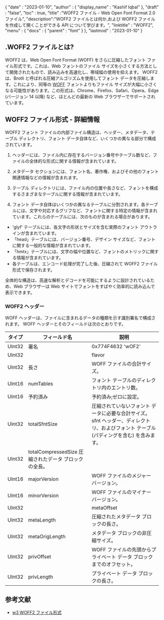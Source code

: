 {
  "date" : "2023-01-10",
  "author" : {
    "display_name" : "Kashif Iqbal"
},
  "draft" : "false",
  "toc" : true,
  "title" :"WOFF2 ファイル - Web Open Font Format 2.0 ファイル",
  "description":"WOFF2 ファイルとは何か,および WOFF2 ファイルを作成して開くことができる API について学びます。",
  "linktitle" : "WOFF2",
  "menu" : {
    "docs" : {
      "parent" : "font"
}
},
  "lastmod" : "2023-01-10"
}

## .WOFF2 ファイルとは?

WOFF2 は、Web Open Font Format (WOFF) をさらに圧縮したフォント ファイル形式です。これは、Web フォントのファイル サイズを小さくする方法として開発されたもので、読み込みを高速化し、帯域幅の使用を抑えます。 WOFF2 は、Brotli と呼ばれる圧縮アルゴリズムを使用してフォント データを圧縮します。これにより、同等の [WOFF](/ja/font/woff/) フォントよりもファイル サイズが大幅に小さくなる可能性があります。この形式は、Chrome、Firefox、Safari、Opera、Edge (バージョン 14 以降) など、ほとんどの最新の Web ブラウザーでサポートされています。

## WOFF2 ファイル形式 - 詳細情報

WOFF2 フォント ファイルの内部ファイル構造は、ヘッダー、メタデータ、テーブル ディレクトリ、フォント データ自体など、いくつかの異なる部分で構成されています。

1. ヘッダーには、ファイル内に存在するバージョン番号やテーブル数など、ファイルの全体的な形式に関する情報が含まれています。

1. メタデータ セクションには、フォント名、著作権、およびその他のフォント関連情報などの情報が含まれます。

1. テーブル ディレクトリには、ファイル内の位置や長さなど、フォントを構成するさまざまなテーブルに関する情報が含まれています。

1. フォント データ自体はいくつかの異なるテーブルに分割されます。各テーブルには、文字や対応するグリフなど、フォントに関する特定の情報が含まれています。これらのテーブルには、次のものが含まれる場合があります。

* 'glyf' テーブルには、各文字の形状とサイズを含む実際のフォント アウトラインが含まれています。
* 「head」テーブルには、バージョン番号、デザイン サイズなど、フォントに関する一般的な情報が含まれています。
* 「hmtx」テーブルには、文字の幅や位置など、フォントのメトリックに関する情報が含まれています。
* 各テーブルは、エンコード処理が完了した後、圧縮されて WOFF2 ファイル形式で保存されます。

全体的な構造は、高速な解析とデコードを可能にするように設計されているため、Web ブラウザーは Web サイトでフォントをすばやく効率的に読み込んで表示できます。

### WOFF2 ヘッダー
WOFF ヘッダーは、ファイルに含まれるデータの種類を示す識別署名で構成されます。 WOFF ヘッダーとそのフィールドは次のとおりです。

|タイプ|フィールド名|説明|
---|---|---|
|UInt32|署名 |0x774F4632 'wOF2' |
|UInt32| |flavor |入力フォントの「sfnt バージョン」。|
|UInt32|長さ |WOFF ファイルの合計サイズ。|
|UInt16| numTables |フォント テーブルのディレクトリ内のエントリ数。|
|UInt16|予約済み |予約済み;ゼロに設定。|
|UInt32| totalSfntSize |圧縮されていないフォント データに必要な合計サイズ。sfnt ヘッダー、ディレクトリ、およびフォント テーブル (パディングを含む) を含みます。|
|UInt32| totalCompressedSize 圧縮されたデータ ブロックの全長。|
|UInt16| majorVersion |WOFF ファイルのメジャー バージョン。|
|UInt16| minorVersion |WOFF ファイルのマイナー バージョン。|
|UInt32| | metaOffset |WOFF ファイルの先頭からメタデータ ブロックまでのオフセット。|
|UInt32| metaLength |圧縮されたメタデータ ブロックの長さ。|
|UInt32| metaOrigLength |メタデータ ブロックの非圧縮サイズ。|
|UInt32| privOffset |WOFF ファイルの先頭からプライベート データ ブロックまでのオフセット。|
|UInt32| privLength |プライベート データ ブロックの長さ。|


## 参考文献
* [w3 WOFF2 ファイル形式](https://www.w3.org/TR/WOFF2/)

